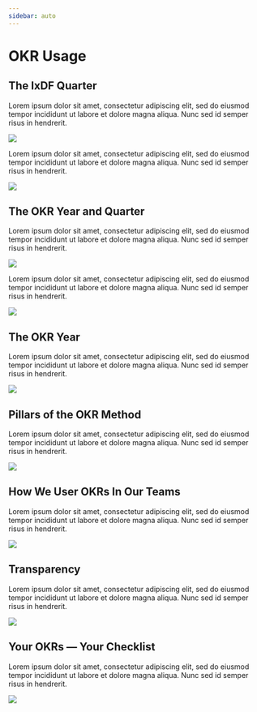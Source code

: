```yaml
---
sidebar: auto
---
```


# OKR Usage

## The IxDF Quarter

Lorem ipsum dolor sit amet, consectetur adipiscing elit, sed do eiusmod tempor incididunt ut labore et dolore magna
aliqua. Nunc sed id semper risus in hendrerit.

![](/14-okr-quarter-part-1.svg)

Lorem ipsum dolor sit amet, consectetur adipiscing elit, sed do eiusmod tempor incididunt ut labore et dolore magna
aliqua. Nunc sed id semper risus in hendrerit.

![](/15-okr-quarter-part-2.svg)

## The OKR Year and Quarter

Lorem ipsum dolor sit amet, consectetur adipiscing elit, sed do eiusmod tempor incididunt ut labore et dolore magna
aliqua. Nunc sed id semper risus in hendrerit.

![](/16-okr-year-and-quarter-part-1.svg)

Lorem ipsum dolor sit amet, consectetur adipiscing elit, sed do eiusmod tempor incididunt ut labore et dolore magna
aliqua. Nunc sed id semper risus in hendrerit.

![](/17-okr-year-and-quarter-part-2.svg)

## The OKR Year

Lorem ipsum dolor sit amet, consectetur adipiscing elit, sed do eiusmod tempor incididunt ut labore et dolore magna
aliqua. Nunc sed id semper risus in hendrerit.

![](/18-okr-year.svg)

## Pillars of the OKR Method

Lorem ipsum dolor sit amet, consectetur adipiscing elit, sed do eiusmod tempor incididunt ut labore et dolore magna
aliqua. Nunc sed id semper risus in hendrerit.

![](/19-okr-pillars.svg)

## How We User OKRs In Our Teams

Lorem ipsum dolor sit amet, consectetur adipiscing elit, sed do eiusmod tempor incididunt ut labore et dolore magna
aliqua. Nunc sed id semper risus in hendrerit.

![](/20-how-we-use-okrs-in-teams.svg)

## Transparency

Lorem ipsum dolor sit amet, consectetur adipiscing elit, sed do eiusmod tempor incididunt ut labore et dolore magna
aliqua. Nunc sed id semper risus in hendrerit.

![](/21-transparency.svg)

## Your OKRs — Your Checklist

Lorem ipsum dolor sit amet, consectetur adipiscing elit, sed do eiusmod tempor incididunt ut labore et dolore magna
aliqua. Nunc sed id semper risus in hendrerit.

![](/22-okr-checklist.svg)
